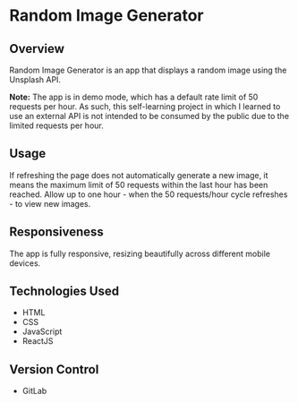 # Random Image Generator

## Overview

Random Image Generator is an app that displays a random image using the Unsplash API.

**Note:** The app is in demo mode, which has a default rate limit of 50 requests per hour. As such, this self-learning project in which I learned to use an external API is not intended to be consumed by the public due to the limited requests per hour.


## Usage
If refreshing the page does not automatically generate a new image, it means the maximum limit of 50 requests within the last hour has been reached. Allow up to one hour - when the 50 requests/hour cycle refreshes - to view new images.

## Responsiveness 

The app is fully responsive, resizing beautifully across different mobile devices. 

## Technologies Used

- HTML
- CSS
- JavaScript
- ReactJS

## Version Control

- GitLab
